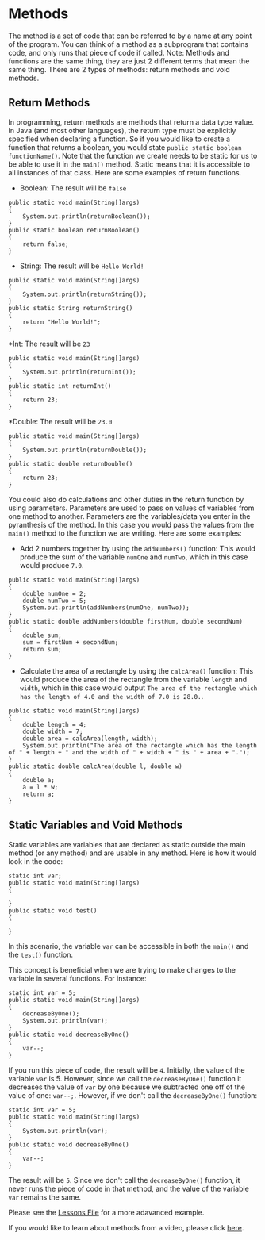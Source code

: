 # Methods #
The method is a set of code that can be referred to by a name at any point of the program. You can think of a method as a subprogram that contains code, and only runs that piece of code if called. Note: Methods and functions are the same thing, they are just 2 different terms that mean the same thing.
There are 2 types of methods: return methods and void methods. 

## Return Methods ##
In programming, return methods are methods that return a data type value. In Java (and most other languages), the return type must be explicitly specified when declaring a function. 
So if you would like to create a function that returns a boolean, you would state ```public static boolean functionName()```. Note that the function we create needs to be static for us to be able to use it in the ```main()``` method. Static means that it is accessible to all instances of that class.  Here are some examples of return functions.
* Boolean: The result will be ```false```
```
public static void main(String[]args)
{
	System.out.println(returnBoolean());
}
public static boolean returnBoolean()
{
	return false;
}
```
* String: The result will be ```Hello World!```
```
public static void main(String[]args)
{
	System.out.println(returnString());
}
public static String returnString()
{
	return "Hello World!";
}
```
*Int: The result will be ```23```
```
public static void main(String[]args)
{
	System.out.println(returnInt());
}
public static int returnInt()
{
	return 23;
}
```
*Double: The result will be ```23.0```
```
public static void main(String[]args)
{
	System.out.println(returnDouble());
}
public static double returnDouble()
{
	return 23;
}
```

You could also do calculations and other duties in the return function by using parameters. Parameters are used to pass on values of variables from one method to another. Parameters are the variables/data you enter in the pyranthesis of the method. In this case you would pass the values from the ```main()``` method to the function we are writing. Here are some examples:
* Add 2 numbers together by using the ```addNumbers()``` function: This would produce the sum of the variable ```numOne``` and ```numTwo```, which in this case would produce ```7.0```. 
```
public static void main(String[]args)
{
	double numOne = 2;
	double numTwo = 5;
	System.out.println(addNumbers(numOne, numTwo));
}
public static double addNumbers(double firstNum, double secondNum)
{
	double sum; 
	sum = firstNum + secondNum;
	return sum;
}
```
* Calculate the area of a rectangle by using the ```calcArea()``` function: This would produce the area of the rectangle from the variable ```length``` and ```width```, which in this case would output ```The area of the rectangle which has the length of 4.0 and the width of 7.0 is 28.0.```.
```
public static void main(String[]args)
{
	double length = 4;
	double width = 7;
	double area = calcArea(length, width);
	System.out.println("The area of the rectangle which has the length of " + length + " and the width of " + width + " is " + area + ".");
}
public static double calcArea(double l, double w)
{
	double a; 
	a = l * w;
	return a;
}
```

## Static Variables and Void Methods ##
Static variables are variables that are declared as static outside the main method (or any method) and are usable in any method. Here is how it would look in the code:
```
static int var;
public static void main(String[]args)
{

}
public static void test()
{

}
```
In this scenario, the variable ```var``` can be accessible in both the ```main()``` and the ```test()``` function.

This concept is beneficial when we are trying to make changes to the variable in several functions. For instance:
```
static int var = 5;
public static void main(String[]args)
{
	decreaseByOne();
	System.out.println(var);
}
public static void decreaseByOne()
{
	var--;
}
```
If you run this piece of code, the result will be ```4```. Initially, the value of the variable ```var``` is 5. However, since we call the ```decreaseByOne()``` function it decreases the value of ```var``` by one because we subtracted one off of the value of one: ```var--;```.
However, if we don't call the ```decreaseByOne()``` function:
```
static int var = 5;
public static void main(String[]args)
{
	System.out.println(var);
}
public static void decreaseByOne()
{
	var--;
}
```
The result will be ```5```. Since we don't call the ```decreaseByOne()``` function, it never runs the piece of code in that method, and the value of the variable ```var``` remains the same.

Please see the [Lessons File](https://github.com/MillenniumFalcons/FRC_Java_Tutorials/blob/master/Lesson_05/VoidFunctions/Lessons/voidFunctions.java) for a more adavanced example.

If you would like to learn about methods from a video, please click [here](https://youtu.be/eBodvWUy2NQ).
